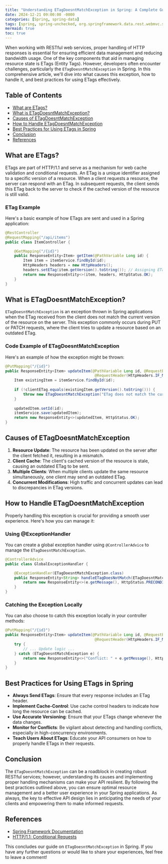 ```yaml
---
title: "Understanding ETagDoesntMatchException in Spring: A Complete Guide"
date: 2024-12-21 09:00:00 -0000
categories: [Spring, spring-data]
tags: [spring, spring-unchecked, org.springframework.data.rest.webmvc.support]
mermaid: true
toc: true
---
```



When working with RESTful web services, proper handling of HTTP responses is essential for ensuring efficient data management and reducing bandwidth usage. One of the key components that aid in managing resource state is ETags (Entity Tags). However, developers often encounter challenges, particularly the `ETagDoesntMatchException` in Spring. In this comprehensive article, we'll dive into what causes this exception, how to handle it, and best practices for using ETags effectively.

## Table of Contents

- [What are ETags?](#what-are-etags)
- [What is ETagDoesntMatchException?](#what-is-etagdoesntmatchexception)
- [Causes of ETagDoesntMatchException](#causes-of-etagdoesntmatchexception)
- [How to Handle ETagDoesntMatchException](#how-to-handle-etagdoesntmatchexception)
- [Best Practices for Using ETags in Spring](#best-practices-for-using-etags-in-spring)
- [Conclusion](#conclusion)
- [References](#references)

## What are ETags?

ETags are part of HTTP/1.1 and serve as a mechanism for web cache validation and conditional requests. An ETag is a unique identifier assigned to a specific version of a resource. When a client requests a resource, the server can respond with an ETag. In subsequent requests, the client sends this ETag back to the server to check if the cached version of the resource is still valid.

### ETag Example

Here's a basic example of how ETags are sent and used in a Spring application:

```java
@RestController
@RequestMapping("/api/items")
public class ItemController {

    @GetMapping("/{id}")
    public ResponseEntity<Item> getItem(@PathVariable Long id) {
        Item item = itemService.findById(id);
        HttpHeaders headers = new HttpHeaders();
        headers.setETag(item.getVersion().toString()); // Assigning ETag
        return new ResponseEntity<>(item, headers, HttpStatus.OK);
    }
}
```

## What is ETagDoesntMatchException?

`ETagDoesntMatchException` is an exception thrown in Spring applications when the ETag received from the client does not match the current version of the resource on the server. This exception commonly occurs during PUT or PATCH requests, where the client tries to update a resource based on an outdated ETag.

### Code Example of ETagDoesntMatchException

Here's an example of how the exception might be thrown:

```java
@PutMapping("/{id}")
public ResponseEntity<Item> updateItem(@PathVariable Long id, @RequestBody Item updatedItem,
                                        @RequestHeader(HttpHeaders.IF_MATCH) String clientETag) {
    Item existingItem = itemService.findById(id);
    
    if (!clientETag.equals(existingItem.getVersion().toString())) {
        throw new ETagDoesntMatchException("ETag does not match the current resource version");
    }
    
    updatedItem.setId(id);
    itemService.save(updatedItem);
    return new ResponseEntity<>(updatedItem, HttpStatus.OK);
}
```

## Causes of ETagDoesntMatchException

1. **Resource Update**: The resource has been updated on the server after the client fetched it, resulting in a mismatch.
2. **Client Cache**: The client's cached version of the resource is stale, causing an outdated ETag to be sent.
3. **Multiple Clients**: When multiple clients update the same resource simultaneously, one client may send an outdated ETag.
4. **Concurrent Modifications**: High traffic and concurrent updates can lead to discrepancies in ETag versions.

## How to Handle ETagDoesntMatchException

Properly handling this exception is crucial for providing a smooth user experience. Here's how you can manage it:

### Using @ExceptionHandler

You can create a global exception handler using `@ControllerAdvice` to manage the `ETagDoesntMatchException`.

```java
@ControllerAdvice
public class GlobalExceptionHandler {

    @ExceptionHandler(ETagDoesntMatchException.class)
    public ResponseEntity<String> handleETagDoesNotMatch(ETagDoesntMatchException e) {
        return new ResponseEntity<>(e.getMessage(), HttpStatus.PRECONDITION_FAILED);
    }
}
```

### Catching the Exception Locally

You can also choose to catch this exception locally in your controller methods:

```java
@PutMapping("/{id}")
public ResponseEntity<Item> updateItem(@PathVariable Long id, @RequestBody Item updatedItem,
                                        @RequestHeader(HttpHeaders.IF_MATCH) String clientETag) {
    try {
        // ... Update logic ...
    } catch (ETagDoesntMatchException e) {
        return new ResponseEntity<>("Conflict: " + e.getMessage(), HttpStatus.PRECONDITION_FAILED);
    }
}
```

## Best Practices for Using ETags in Spring

- **Always Send ETags**: Ensure that every response includes an ETag header.
- **Implement Cache-Control**: Use cache control headers to indicate how long the resource can be cached.
- **Use Accurate Versioning**: Ensure that your ETags change whenever the data changes.
- **Monitor for Conflicts**: Be vigilant about detecting and handling conflicts, especially in high-concurrency environments.
- **Teach Users About ETags**: Educate your API consumers on how to properly handle ETags in their requests.

## Conclusion

The `ETagDoesntMatchException` can be a roadblock in creating robust RESTful services; however, understanding its causes and implementing proper handling mechanisms can make your API resilient. By following the best practices outlined above, you can ensure optimal resource management and a better user experience in your Spring applications. As always, the key to effective API design lies in anticipating the needs of your clients and empowering them to make informed requests.

## References

- [Spring Framework Documentation](https://docs.spring.io/spring-framework/docs/current/reference/html/web.html#mvc)
- [HTTP/1.1: Conditional Requests](https://developer.mozilla.org/en-US/docs/Web/HTTP/Headers/ETag)

This concludes our guide on `ETagDoesntMatchException` in Spring. If you have any further questions or would like to share your experiences, feel free to leave a comment!